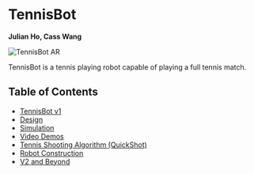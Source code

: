 # TennisBot

**Julian Ho, Cass Wang**

![TennisBot AR](images/AR_overview.gif)

TennisBot is a tennis playing robot capable of playing a full tennis match.

## Table of Contents

* [TennisBot v1](v1.md)
* [Design](design.md)
* [Simulation](simulation.md)
* [Video Demos](videos.md)
* [Tennis Shooting Algorithm (QuickShot)](quickshot.md)
* [Robot Construction](construction.md)
* [V2 and Beyond](v2.md)
